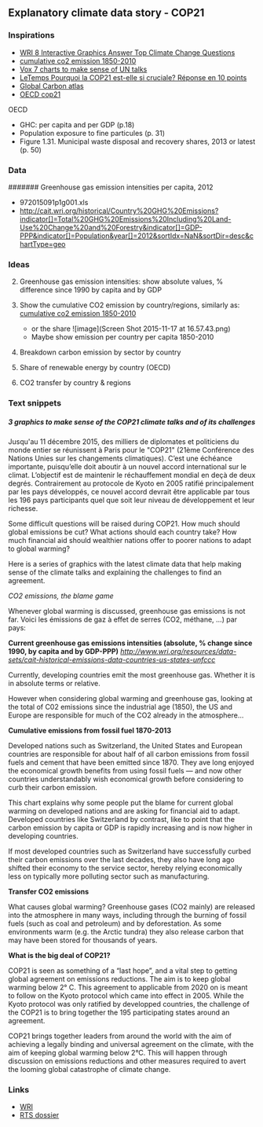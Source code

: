 ## Explanatory climate data story - COP21

### Inspirations

* [WRI 8 Interactive Graphics Answer Top Climate Change Questions](http://www.wri.org/blog/2015/09/8-interactive-graphics-answer-top-climate-change-questions)
* [cumulative co2 emission 1850-2010](http://www.c2es.org/docUploads/cumulative-emissions-data.png)
* [Vox 7 charts to make sense of UN talks](http://www.vox.com/2014/12/1/7314727/un-climate-talks-lima)
* [LeTemps Pourquoi la COP21 est-elle si cruciale? Réponse en 10 points](http://www.letemps.ch/sciences/2015/11/10/cop21-cruciale-reponse-10-points)
* [Global Carbon atlas](http://www.globalcarbonatlas.org/?q=en/emissions)
* [OECD cop21](http://www.oecd.org/statistics/cop21-climate-change-in-figures.htm)








OECD 
- GHC: per capita and per GDP (p.18)
- Population exposure to fine particules (p. 31)
- Figure 1.31. Municipal waste disposal and recovery shares, 2013 or latest (p. 50)





### Data


####### Greenhouse gas emission intensities per capita, 2012

* 972015091p1g001.xls
* http://cait.wri.org/historical/Country%20GHG%20Emissions?indicator[]=Total%20GHG%20Emissions%20Including%20Land-Use%20Change%20and%20Forestry&indicator[]=GDP-PPP&indicator[]=Population&year[]=2012&sortIdx=NaN&sortDir=desc&chartType=geo




### Ideas

2. Greenhouse gas emission intensities: show absolute values, % difference since 1990 by capita and by GDP
1. Show the cumulative CO2 emission by country/regions, similarly as: [cumulative co2 emission 1850-2010](http://www.c2es.org/docUploads/cumulative-emissions-data.png)
	* or the share ![image](Screen Shot 2015-11-17 at 16.57.43.png)
    * Maybe show emission per country per capita 1850-2010  
3. Breakdown carbon emission by sector by country
4. Share of renewable energy by country (OECD)

3. CO2 transfer by country & regions



### Text snippets

##### 3 graphics to make sense of the COP21 climate talks and of its challenges

Jusqu'au 11 décembre 2015, des milliers de diplomates et politiciens du monde entier se réunissent à Paris pour le "COP21" (21ème Conférence des Nations Unies sur les changements climatiques). C’est une échéance importante, puisqu’elle doit aboutir à un nouvel accord international sur le climat. L’objectif est de maintenir le réchauffement mondial en deçà de deux degrés. Contrairement au protocole de Kyoto en 2005 ratifié principalement par les pays développés, ce nouvel accord devrait être applicable par tous les 196 pays participants quel que soit leur niveau de développement et leur richesse. 

Some difficult questions will be raised during COP21. How much should global emissions be cut? What actions should each country take? How much financial aid should wealthier nations offer to poorer nations to adapt to global warming?

Here is a series of graphics with the latest climate data that help making sense of the climate talks and explaining the challenges to find an agreement.

*CO2 emissions, the blame game*

Whenever global warming is discussed, greenhouse gas emissions is not far. Voici les émissions de gaz à effet de serres (CO2, méthane, ...) par pays:


**Current greenhouse gas emissions intensities (absolute, % change since 1990, by capita and by GDP-PPP)**
*http://www.wri.org/resources/data-sets/cait-historical-emissions-data-countries-us-states-unfccc*



Currently, developing countries emit the most greenhouse gas. Whether it is in absolute terms or relative. 

However when considering global warming and greenhouse gas, looking at the total of C02 emissions since the industrial age (1850), the US and Europe are responsible for much of the CO2 already in the atmosphere...

**Cumulative emissions from fossil fuel 1870-2013**

Developed nations such as Switzerland, the United States and European countries are responsible for about half of all carbon emissions from fossil fuels and cement that have been emitted since 1870. They ave long enjoyed the economical growth benefits from using fossil fuels — and now other countries understandably wish economical growth before considering to curb their carbon emission. 


This chart explains why some people put the blame for current global warming on developed nations and are asking for financial aid to adapt. Developed countries like Switzerland by contrast, like to point that the carbon emission by capita or GDP is rapidly increasing and is now higher in developing countries. 

If most developed countries such as Switzerland have successfully curbed their carbon emissions over the last decades, they also have long ago shifted their economy to the service sector, hereby relying economically less on typically more polluting sector such as manufacturing.


**Transfer CO2 emissions**


What causes global warming? Greenhouse gases (CO2 mainly) are released into the atmosphere in many ways, including through the burning of fossil fuels (such as coal and petroleum) and by deforestation. As some environments warm (e.g. the Arctic tundra) they also release carbon that may have been stored for thousands of years.






**What is the big deal of COP21?**

COP21 is seen as something of a “last hope”, and a vital step to getting global agreement on emissions reductions. The aim is to keep global warming below 2° C. This agreement to applicable from 2020 on is meant to follow on the Kyoto protocol which came into effect in 2005. While the Kyoto protocol was only ratified by developped countries, the challenge of the COP21 is to bring together the 195 participating states around an agreement. 


COP21 brings together leaders from around the world with the aim of achieving a legally binding and universal agreement on the climate, with the aim of keeping global warming below 2°C. This will happen through discussion on emissions reductions and other measures required to avert the looming global catastrophe of climate change.


### Links
* [WRI](http://www.wri.org/our-work/project/cait-climate-data-explorer)
* [RTS dossier](http://www.rts.ch/dossiers/2015/climat/monde/)


